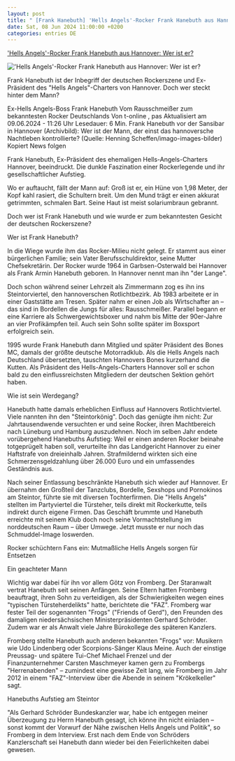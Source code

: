 ```yaml
---
layout: post
title: " [Frank Hanebuth] 'Hells Angels'-Rocker Frank Hanebuth aus Hannover: Wer ist er?"
date: Sat, 08 Jun 2024 11:00:00 +0200
categories: entries DE
---
```

['Hells Angels'-Rocker Frank Hanebuth aus Hannover: Wer ist er?](https://www.t-online.de/region/hannover/id_100174548/-hells-angels-rocker-frank-hanebuth-aus-hannover-wer-ist-er-.html)

!['Hells Angels'-Rocker Frank Hanebuth aus Hannover: Wer ist er?](https://images.t-online.de/2023/05/i9roM0EdX-aa/49x0:350x197/fit-in/1800x0/1999-tritt-frank-hanebuth-mitte-mit-den-bones-geschlossen-zu-den-hells-angels-ueber.png)

Frank Hanebuth ist der Inbegriff der deutschen Rockerszene und Ex-Präsident des "Hells Angels"-Charters von Hannover. Doch wer steckt hinter dem Mann?

Ex-Hells Angels-Boss Frank Hanebuth Vom Rausschmeißer zum bekanntesten Rocker Deutschlands Von t-online , pas Aktualisiert am 09.06.2024 - 11:26 Uhr Lesedauer: 6 Min. Frank Hanebuth vor der Sansibar in Hannover (Archivbild): Wer ist der Mann, der einst das hannoversche Nachtleben kontrollierte? (Quelle: Henning Scheffen/imago-images-bilder) Kopiert News folgen

Frank Hanebuth, Ex-Präsident des ehemaligen Hells-Angels-Charters Hannover, beeindruckt. Die dunkle Faszination einer Rockerlegende und ihr gesellschaftlicher Aufstieg.

Wo er auftaucht, fällt der Mann auf: Groß ist er, ein Hüne von 1,98 Meter, der Kopf kahl rasiert, die Schultern breit. Um den Mund trägt er einen akkurat getrimmten, schmalen Bart. Seine Haut ist meist solariumbraun gebrannt.

Doch wer ist Frank Hanebuth und wie wurde er zum bekanntesten Gesicht der deutschen Rockerszene?

Wer ist Frank Hanebuth?

In die Wiege wurde ihm das Rocker-Milieu nicht gelegt. Er stammt aus einer bürgerlichen Familie; sein Vater Berufsschuldirektor, seine Mutter Chefsekretärin. Der Rocker wurde 1964 in Garbsen-Osterwald bei Hannover als Frank Armin Hanebuth geboren. In Hannover nennt man ihn "der Lange".

Doch schon während seiner Lehrzeit als Zimmermann zog es ihn ins Steintorviertel, den hannoverschen Rotlichtbezirk. Ab 1983 arbeitete er in einer Gaststätte am Tresen. Später nahm er einen Job als Wirtschafter an – das sind in Bordellen die Jungs für alles: Rausschmeißer. Parallel begann er eine Karriere als Schwergewichtsboxer und nahm bis Mitte der 90er-Jahre an vier Profikämpfen teil. Auch sein Sohn sollte später im Boxsport erfolgreich sein.

1995 wurde Frank Hanebuth dann Mitglied und später Präsident des Bones MC, damals der größte deutsche Motorradklub. Als die Hells Angels nach Deutschland übersetzten, tauschten Hannovers Bones kurzerhand die Kutten. Als Präsident des Hells-Angels-Charters Hannover soll er schon bald zu den einflussreichsten Mitgliedern der deutschen Sektion gehört haben.

Wie ist sein Werdegang?

Hanebuth hatte damals erheblichen Einfluss auf Hannovers Rotlichtviertel. Viele nannten ihn den "Steintorkönig". Doch das genügte ihm nicht: Zur Jahrtausendwende versuchten er und seine Rocker, ihren Machtbereich nach Lüneburg und Hamburg auszudehnen. Noch im selben Jahr endete vorübergehend Hanebuths Aufstieg: Weil er einen anderen Rocker beinahe totgeprügelt haben soll, verurteilte ihn das Landgericht Hannover zu einer Haftstrafe von dreieinhalb Jahren. Strafmildernd wirkten sich eine Schmerzensgeldzahlung über 26.000 Euro und ein umfassendes Geständnis aus.

Nach seiner Entlassung beschränkte Hanebuth sich wieder auf Hannover. Er übernahm den Großteil der Tanzclubs, Bordelle, Sexshops und Pornokinos am Steintor, führte sie mit diversen Tochterfirmen. Die "Hells Angels" stellten im Partyviertel die Türsteher, teils direkt mit Rockerkutte, teils indirekt durch eigene Firmen. Das Geschäft brummte und Hanebuth erreichte mit seinem Klub doch noch seine Vormachtstellung im norddeutschen Raum – über Umwege. Jetzt musste er nur noch das Schmuddel-Image loswerden.

Rocker schüchtern Fans ein: Mutmaßliche Hells Angels sorgen für Entsetzen

Ein geachteter Mann

Wichtig war dabei für ihn vor allem Götz von Fromberg. Der Staranwalt vertrat Hanebuth seit seinen Anfängen. Seine Eltern hatten Fromberg beauftragt, ihren Sohn zu verteidigen, als der Schwierigkeiten wegen eines "typischen Türsteherdelikts" hatte, berichtete die "FAZ". Fromberg war fester Teil der sogenannten "Frogs" ("Friends of Gerd"), den Freunden des damaligen niedersächsischen Ministerpräsidenten Gerhard Schröder. Zudem war er als Anwalt viele Jahre Bürokollege des späteren Kanzlers.

Fromberg stellte Hanebuth auch anderen bekannten "Frogs" vor: Musikern wie Udo Lindenberg oder Scorpions-Sänger Klaus Meine. Auch der einstige Preussag- und spätere Tui-Chef Michael Frenzel und der Finanzunternehmer Carsten Maschmeyer kamen gern zu Frombergs "Herrenabenden" – zumindest eine gewisse Zeit lang, wie Fromberg im Jahr 2012 in einem "FAZ"-Interview über die Abende in seinem "Krökelkeller" sagt.

Hanebuths Aufstieg am Steintor

"Als Gerhard Schröder Bundeskanzler war, habe ich entgegen meiner Überzeugung zu Herrn Hanebuth gesagt, ich könne ihn nicht einladen – sonst kommt der Vorwurf der Nähe zwischen Hells Angels und Politik", so Fromberg in dem Interview. Erst nach dem Ende von Schröders Kanzlerschaft sei Hanebuth dann wieder bei den Feierlichkeiten dabei gewesen.


